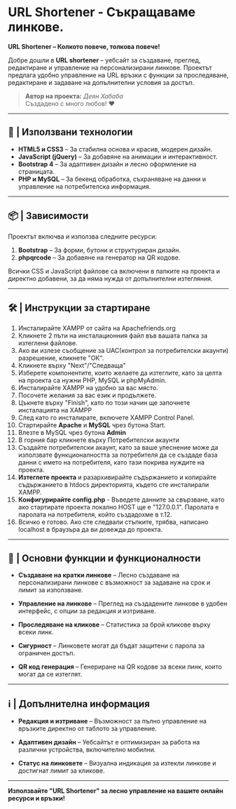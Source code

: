 # URL Shortener - Съкращаваме линкове.

**URL Shortener  – Колкото повече, толкова повече!**

Добре дошли в **URL shortener** – уебсайт за създаване, преглед, редактиране и управление на персонализирани линкове. Проектът предлага удобно управление на URL връзки с функции за проследяване, редактиране и задаване на допълнителни условия за достъп.

> **Автор на проекта:** *Деян Хабаба*                                                                                                                              
> Създадено с много любов! ❤️
---

## 🚀 | Използвани технологии

- **HTML5 и CSS3** – За стабилна основа и красив, модерен дизайн.
- **JavaScript (jQuery)** – За добавяне на анимации и интерактивност.
- **Bootstrap 4** – За адаптивен дизайн и лесно оформление на страницата.
- **PHP и MySQL** – За бекенд обработка, съхраняване на данни и управление на потребителска информация.

---

## 📦 | Зависимости

Проектът включва и използва следните ресурси:
1. **Bootstrap** – За форми, бутони и структуриран дизайн.
2. **phpqrcode** – За добавяне на генератор на QR кодове.

Всички CSS и JavaScript файлове са включени в папките на проекта и директно добавени, за да няма нужда от допълнителни изтегляния.

---

## 🛠️ | Инструкции за стартиране
1. Инсталирайте XAMPP от сайта на Apachefriends.org
2. Кликнете 2 пъти на инсталационния файл във вашата папка за изтеглени файлове.
3. Ако ви излезе съобщение за UAC(контрол за потребителски акаунти) разрешение, кликнете "ОК".
5. Кликнете върху "Next"/"Следваща"
4. Изберете компонентите, които желаете да изтеглите, като за целта на проекта са нужни PHP, MySQL и phpMyAdmin.
5. Инсталирайте XAMPP на удобно за вас място.
6. Посочете желания за вас език и продължете.
7. Цъкнете върху "Finish", като по този начин ще започнете инсталацията на XAMPP
8. След като го инсталирате, включете XAMPP Control Panel.
9. Стартирайте **Apache** и **MySQL** чрез бутона Start.
10. Влезте в MySQL чрез бутона **Admin**
11. В горния бар кликнете върху Потребителски акаунти
12. Създайте потребителски акаунт, като за ваше улеснение може да използвате функционалността за потребителя да се създаде база данни с името на потребителя, като тази покрива нуждите на проекта.
13. **Изтеглете проекта** и разархивирайте съдържанието и копирайте съдържанието в htdocs директорията, където сте инсталирали XAMPP.
14. **Конфигурирайте config.php** - Въведете данните за свързване, като ако стартирате проекта локално HOST ще е "127.0.0.1". Паролата е паролата на потребителя, който създадохме в т.12.
15. Всичко е готово. Ако сте следвали стъпките, трябва, написано localhost в браузъра да ви довежда до проекта.

---
## 🚀 | Основни функции и функционалности

- **Създаване на кратки линкове** – Лесно създаване на персонализирани линкове с възможност за задаване на срок и лимит за използване.

- **Управление на линкове** – Преглед на създадените линкове в удобен интерфейс, с опции за редакция и изтриване.

- **Проследяване на кликове** – Статистика за брой кликове върху всеки линк.

- **Сигурност** – Линковете могат да бъдат защитени с парола за ограничен достъп.

- **QR код генерация** – Генериране на QR кодове за всеки линк, които могат да се изтеглят.


---

## ℹ️ | Допълнителна информация

- **Редакция и изтриване** – Възможност за пълно управление на връзките директно от таблото за управление.

- **Адаптивен дизайн** – Уебсайтът е оптимизиран за работа на различни устройства, включително мобилни.

- **Статус на линковете** – Визуална индикация за изтекли линкове и достигнат лимит за кликове.


---

**Използвайте "URL Shortener" за лесно управление на вашите онлайн ресурси и връзки!**